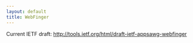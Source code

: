 ```yaml
---
layout: default
title: WebFinger
---
```

Current IETF draft: <http://tools.ietf.org/html/draft-ietf-appsawg-webfinger>
